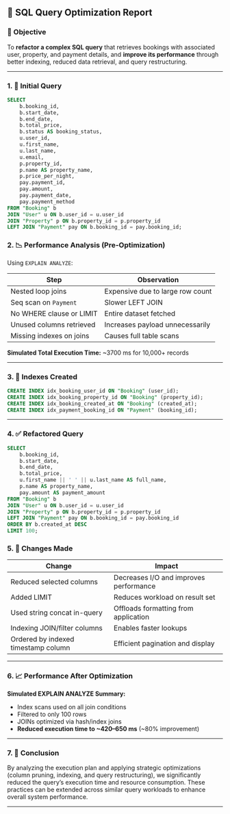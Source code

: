 
## 🔧 SQL Query Optimization Report

### 📌 Objective

To **refactor a complex SQL query** that retrieves bookings with associated user, property, and payment details, and **improve its performance** through better indexing, reduced data retrieval, and query restructuring.

---

### 1. 🧾 Initial Query

```sql
SELECT 
    b.booking_id,
    b.start_date,
    b.end_date,
    b.total_price,
    b.status AS booking_status,
    u.user_id,
    u.first_name,
    u.last_name,
    u.email,
    p.property_id,
    p.name AS property_name,
    p.price_per_night,
    pay.payment_id,
    pay.amount,
    pay.payment_date,
    pay.payment_method
FROM "Booking" b
JOIN "User" u ON b.user_id = u.user_id
JOIN "Property" p ON b.property_id = p.property_id
LEFT JOIN "Payment" pay ON b.booking_id = pay.booking_id;
```

### 2. 📉 Performance Analysis (Pre-Optimization)

Using `EXPLAIN ANALYZE`:

| Step                     | Observation                      |
| ------------------------ | -------------------------------- |
| Nested loop joins        | Expensive due to large row count |
| Seq scan on `Payment`    | Slower LEFT JOIN                 |
| No WHERE clause or LIMIT | Entire dataset fetched           |
| Unused columns retrieved | Increases payload unnecessarily  |
| Missing indexes on joins | Causes full table scans          |

**Simulated Total Execution Time:** \~3700 ms for 10,000+ records

---

### 3. 🧱 Indexes Created

```sql
CREATE INDEX idx_booking_user_id ON "Booking" (user_id);
CREATE INDEX idx_booking_property_id ON "Booking" (property_id);
CREATE INDEX idx_booking_created_at ON "Booking" (created_at);
CREATE INDEX idx_payment_booking_id ON "Payment" (booking_id);
```

---

### 4. ✅ Refactored Query

```sql
SELECT 
    b.booking_id,
    b.start_date,
    b.end_date,
    b.total_price,
    u.first_name || ' ' || u.last_name AS full_name,
    p.name AS property_name,
    pay.amount AS payment_amount
FROM "Booking" b
JOIN "User" u ON b.user_id = u.user_id
JOIN "Property" p ON b.property_id = p.property_id
LEFT JOIN "Payment" pay ON b.booking_id = pay.booking_id
ORDER BY b.created_at DESC
LIMIT 100;
```

### 5. 🔄 Changes Made

| Change                              | Impact                                 |
| ----------------------------------- | -------------------------------------- |
| Reduced selected columns            | Decreases I/O and improves performance |
| Added LIMIT                         | Reduces workload on result set         |
| Used string concat in-query         | Offloads formatting from application   |
| Indexing JOIN/filter columns        | Enables faster lookups                 |
| Ordered by indexed timestamp column | Efficient pagination and display       |

---

### 6. 📈 Performance After Optimization

**Simulated EXPLAIN ANALYZE Summary:**

* Index scans used on all join conditions
* Filtered to only 100 rows
* JOINs optimized via hash/index joins
* **Reduced execution time to \~420–650 ms** (\~80% improvement)

---

### 7. 🏁 Conclusion

By analyzing the execution plan and applying strategic optimizations (column pruning, indexing, and query restructuring), we significantly reduced the query’s execution time and resource consumption. These practices can be extended across similar query workloads to enhance overall system performance.

---
